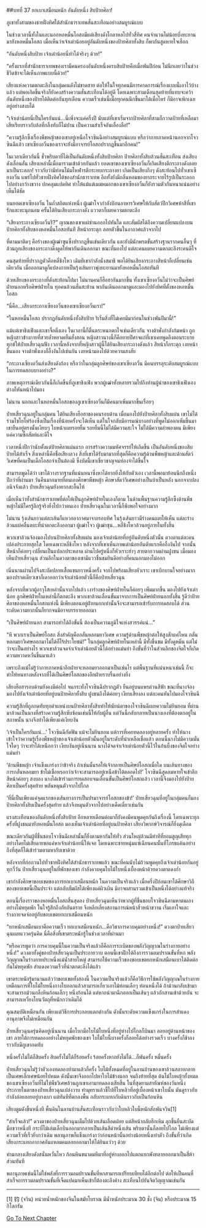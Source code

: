 ##บทที่ 37 ยกเบาเสมือนหนัก
อันดับหนึ่ง สิบป้ายศิลา!

ภูเขาทั้งสามของชายฝั่งทิศใต้สำนักธาราเทพสั่นสะเทือนอย่างสมบูรณ์แบบ

ในช่วงเวลานี้ทั้งในและนอกหอหมื่นโอสถมีแต่เสียงดังโกลาหลไปทั่วสี่ทิศ คนจำนวนไม่น้อยบึ่งทะยานมายังหอหมื่นโอสถ เมื่อเห็นว่าเจ้าเต่าน้อยอยู่อันดับหนึ่งของป้ายศิลาทั้งสิบ ก็พากันสูดหายใจเฮือก

“อันดับหนึ่งสิบป้าย เจ้าเต่าน้อยนี่ทำได้จริงๆ ด้วย!”

“ครั้งแรกที่สำนักธาราเทพของเรามีคนครองอันดับหนึ่งครบสิบป้ายคือเมื่อพันปีก่อน ไม่นึกเลยว่าในช่วงชีวิตข้าจะได้เห็นภาพแบบนี้ด้วย!”

เสียงแห่งความตกตะลึงในกลุ่มคนดังไม่ขาดสาย ต่อให้ในใจทุกคนมีการคาดการณ์เรื่องแบบนี้เอาไว้บ้างแล้ว แต่พอเกิดขึ้นจริงก็ยังคงสร้างความสั่นสะเทือนได้อยู่ดี โดยเฉพาะสามเดือนสุดท้ายที่แทบจะคว้าอันดับหนึ่งของป้ายได้ติดต่อกันทุกเดือน ความเร็วเช่นนี้เมื่อทุกคนนึกขึ้นมาได้เมื่อไหร่ ก็มิอาจเพิกเฉยอยู่อย่างสงบได้

“เจ้าเต่าน้อยนี่เป็นใครกันแน่...นี่เพิ่งจะแค่ครึ่งปี นับแต่ที่เขาเริ่มจากป้ายศิลาที่สามก็กวาดป้ายที่เหลือมาเสียเรียบราวกับล้อที่กลิ้งทับก็ไม่ปาน เป็นความสำเร็จอันเลื่องลือ!”

“ความรู้ลึกซึ้งเรื่องพืชหญ้าของเขาอยู่เหนือโจวซินฉีอย่างสมบูรณ์แบบ หรือว่าภายภาคหน้านอกจากโจวซินฉีแล้ว เขาเซียงอวิ๋นของเราจะยังมีอาจารย์โอสถปรากฏขึ้นมาอีกคน!”

ในเวลาเดียวกันนี้ ชั่วพริบตาที่ได้เป็นอันดับหนึ่งทั้งสิบป้ายศิลา ป้ายศิลาทั้งสิบล้วนสั่นสะเทือน ส่งเสียงดังเลื่อนลั่น เสียงเหล่านี้เมื่อมารวมเข้าด้วยกันแล้ว ยอดเขาของเขาเซียงอวิ๋นก็เกิดเสียงตีกระถางดังลอยมาเป็นระลอก!
ราวกับว่ามีท่อนไม้มโหฬารตีกระทบกระถางยา เกิดเป็นเสียงกึงๆ ดังสะท้อนไปทั่วเขาเซียงอวิ๋น แพร่ไปทั่วชายฝั่งทิศใต้ของสำนักธาราเทพ อีกทั้งยังมีกลิ่นหอมของยากระจายไร้รูปเป็นระลอกไปอย่างกว้างขวาง ปกคลุมแปดทิศ ทำให้แม้แต่เมฆหมอกของเขาเซียงอวิ๋นก็ยังรวมตัวกันหนาแน่นอย่างเห็นได้ชัด

บนยอดเขาเซียงอวิ๋น ในถ้ำสถิตแห่งหนึ่ง ผู้เฒ่าโจวกำลังป้อนอาหารวิเศษให้กับสัตว์ปีกวิเศษห้าสีที่เขารักและทะนุถนอม ครั้นได้ยินเสียงกระถางดัง แววตาก็เผยความตกตะลึง

“เสียงกระถางเซียงอวิ๋นรึ?” ญาณของเขาแผ่ซ่านออกไปทันใด และสัมผัสได้ถึงความเปลี่ยนแปลงบนป้ายศิลาทั้งสิบของหอหมื่นโอสถทันที สีหน้ากระตุก ลอยตัวขึ้นในอากาศแล้วจากไป

ที่ตามมาติดๆ คือร่างของผู้เฒ่าซุนซึ่งปรากฏขึ้นเช่นเดียวกัน และยังมีนักพรตขั้นสร้างฐานรากคนอื่นๆ ที่ล้วนถูกเสียงของกระถางดึงดูดให้พากันเดินออกมา ขณะที่มองไป แต่ละคนเผยความตกตะลึงระคนดีใจ

คนสุดท้ายที่ปรากฏตัวคือหลี่ชิงโหว เดิมทีเขากำลังนั่งสมาธิ พอได้ยินเสียงกระถางสีหน้าก็เปลี่ยนเช่นเดียวกัน เมื่อออกมาดูก็แปลงกายเป็นรุ้งเส้นยาวพุ่งทะยานมายังหอหมื่นโอสถทันที

ด้วยเสียงของกระถางที่ดังสะท้อนไปมา ไม่นานคนก็ฮือฮากันมากขึ้น ทั้งเขาเซียงอวิ๋นไม่ว่าจะเป็นศิษย์ฝ่ายนอกหรือศิษย์ฝ่ายใน ทุกคนล้วนสั่นสะท้าน พากันเดินออกมาดูและมองไปยังทิศที่ตั้งของหอหมื่นโอสถ

“นี่คือ...เสียงกระถางเซียงอวิ๋นของเขาเซียงอวิ๋นเรา!”

“ในหอหมื่นโอสถ ปรากฏอันดับหนึ่งทั้งสิบป้าย ริเริ่มสิ่งที่ไม่เคยมีมาก่อนในช่วงพันปีมานี้!”

แม้แต่เขาชิงเฟิงและเขาจื่อติ่งเอง ในเวลานี้ก็ตื่นตระหนกตกใจเช่นเดียวกัน จางต้าพั่งกำลังก้มหน้า ถูกหญิงสาวข้างกายที่สวยล้ำหยาดเยิ้มสั่งสอน หญิงสาวนางนี้ก็คือยายปีศาจแก่ที่เขาเคยพูดถึงตอนระบายทุกข์ให้ป๋ายเสี่ยวฉุนฟัง เวลานี้หลังจากที่หญิงสาวผู้นี้ได้ยินเสียงกระถางดังแล้ว สีหน้าก็กระตุก เงยหน้าขึ้นมอง จางต้าพั่งเองก็อึ้งงันไปเช่นกัน เงยหน้ามองไปด้วยความสงสัย

“กระถางเซียงอวิ๋นส่งเสียงดังก้อง หรือว่าในกลุ่มลูกศิษย์ของเขาเซียงอวิ๋น มีคนบรรลุระดับสมบูรณ์แบบในการทดสอบบางอย่าง?”

ภาพเหตุการณ์เดียวกันนี้ก็เกิดขึ้นที่ภูเขาชิงเฟิง พวกผู้เฒ่าทั้งหลายรวมไปถึงท่านผู้นำของเขาชิงเฟิงเองต่างก็หันหน้าไปมอง

ไม่นาน นอกและในหอหมื่นโอสถของภูเขาเซียงอวิ๋นก็มีคนมาเพิ่มมากขึ้นเรื่อยๆ

ป๋ายเสี่ยวฉุนอยู่ในกลุ่มคน ได้ยินเสียงฮือฮาของคนรอบด้าน เมื่อมองไปยังป้ายศิลาทั้งสิบแผ่น เขาไม่ได้ร่วมไชโยโห่ร้องซึ่งเป็นเรื่องที่น้อยครั้งจะได้เห็น แต่ในใจกลับมีอารมณ์บางอย่างที่พูดไม่ออกเพิ่มขึ้นมา เขายืนอยู่ตรงนั้นเงียบๆ ใบหน้าเผยรอยยิ้ม รอยยิ้มนี้ไม่ได้มีความสะใจ ไม่ได้มีความลำพองตน มีเพียงแค่ความซื่อสัตย์และดีใจ

เวลาหนึ่งปีกว่านับตั้งแต่ป้ายศิลาแผ่นแรก การสร้างความมหัศจรรย์ให้เกิดขึ้น เป็นอันดับหนึ่งของสิบป้ายได้สำเร็จ สิ่งเหล่านี้คือชื่อเสียงลวง สิ่งที่เขาได้รับมามากที่สุดก็คือความรู้ด้านพืชหญ้าและด้านสัตว์วิเศษที่คนเป็นเด็กโอสถจำเป็นต้องมี ซึ่งบัดนี้เขาเชี่ยวชาญจนท่องจำได้ขึ้นใจ

สามารถพูดได้ว่า เขาได้วางรากฐานที่แน่นหนาซึ่งหาได้ยากยิ่งให้กับตัวเอง เวลานี้พอมาย้อนนึกถึงหนึ่งปีกว่าที่ผ่านมา วันคืนมากมายที่ตนเองศึกษาพืชหญ้า ศึกษาสัตว์วิเศษอย่างเป็นบ้าเป็นหลัง นอกจากปลงอนิจจังแล้ว ป๋ายเสี่ยวฉุนยังอยากสะอื้นไห้

เมื่อเห็นว่าทั้งสำนักธาราเทพที่ต่อให้เป็นลูกศิษย์ฝ่ายในเองก็ตาม ในด้านพื้นฐานความรู้ลึกซึ้งด้านพืชหญ้าไม่มีใครรู้ลึกรู้จริงยิ่งไปกว่าตนเอง ป๋ายเสี่ยวฉุนในเวลานี้ก็พึงพอใจอย่างมาก

ไม่นาน รุ้งเส้นยาวแต่ละเส้นก็แหวกอากาศมาจากรอบทิศ ในรุ้งเส้นยาวมีร่างคนเผยให้เห็น แต่ละร่างล้วนแผ่คลื่นตบะที่น่าตกตะลึงออกมา ผู้เฒ่าโจว ผู้เฒ่าซุน...หลี่ชิงโหวล้วนอยู่ภายในทั้งสิ้น

พวกเขาล้วนจ้องมองไปบนป้ายศิลาทั้งสิบแผ่น มองเจ้าเต่าน้อยที่อยู่อันดับหนึ่งตัวนั้น ดวงตาแต่ละคนเปล่งประกายสุกใส โดยเฉพาะหลี่ชิงโหว หลังจากที่เขาเห็นภาพเต่าน้อยอันดับแรกคืออึ้งงันไป จากนั้นสีหน้าก็ค่อยๆ เปลี่ยนเป็นแปลกประหลาด ผ่านไปครู่หนึ่งก็หัวเราะฮ่าๆ สายตากวาดผ่านฝูงชน เมื่อมองเห็นป๋ายเสี่ยวฉุน ส่วนลึกในดวงตาของเขามีแววชื่นชมยินดีอย่างที่คนนอกมองไม่ออก

เนิ่นนานผ่านไปจึงสะบัดปลายเสื้อแขนยาวหนึ่งครั้ง จากไปพร้อมเสียงหัวเราะ เขาเบิกบานใจอย่างมาก มองปราดเดียวเขาก็เดาออกว่าเจ้าเต่าน้อยตัวนี้ก็คือป๋ายเสี่ยวฉุน

หลังจากที่พวกผู้อาวุโสเหล่านั้นจากไปแล้ว เงาร่างของศิษย์ฝ่ายในก็ค่อยๆ เพิ่มมากขึ้น มองไปยังเจ้าเต่าน้อย ลูกศิษย์ฝ่ายในเหล่านี้ก็ตกตะลึง พวกเขาล้วนเลื่อนขั้นมาจากการเป็นศิษย์ฝ่ายนอกทั้งสิ้น รู้ดีว่าป้ายศิลาของหอหมื่นโอสถแห่งนี้ มีเพียงตอนอยู่ฝ่ายนอกเท่านั้นจึงจะสามารถเข้ารับการทดสอบได้ ส่วนระดับความยากนั้นก็ยากจนมิอาจบรรยายออกมา

“เป็นศิษย์ฝ่ายนอก สามารถทำได้ถึงขั้นนี้ ต้องเป็นความภูมิใจแห่งสวรรค์แน่...”

“หึ พวกเราเป็นศิษย์โอสถ สิ่งสำคัญคือกลั่นหลอมยาวิเศษ ความรู้ด้านพืชหญ้าต่อให้สูงสักแค่ไหน กลั่นหลอมยาวิเศษออกมาไม่ได้ก็ไร้ประโยชน์!” ในกลุ่มลูกศิษย์ฝ่ายในเหล่านี้ มีทั้งชื่นชม มีทั้งดูหมิ่น แต่ไม่ว่าจะเป็นอย่างไร พวกเขาล้วนจดจำเจ้าเต่าน้อยตัวนี้ได้อย่างแม่นยำ ถึงขั้นที่ว่าในส่วนลึกของจิตใจก็เกิดความหวาดหวั่นขึ้นมาแล้ว

เพราะถึงแม้ไม่รู้ว่าภายภาคหน้าอีกฝ่ายจะหลอมยาออกมาเป็นเช่นไร แต่พื้นฐานที่แน่นหนาเช่นนี้ ก็จะทำให้หนทางหลังจากที่ได้เป็นศิษย์โอสถของอีกฝ่ายราบรื่นอย่างยิ่ง

เสียงฮือฮารอบด้านยังคงมีต่อไป จนกระทั่งโจวซินฉีปรากฏตัว ยืนอยู่บนแพรต่วนสีฟ้า ขณะที่นางจ้องมองไปยังเจ้าเต่าน้อยที่อยู่บนป้ายศิลาทั้งสิบ ฝูงชนถึงได้ค่อยๆ เงียบเสียงลง แต่ละคนหันไปมองโจวซินฉี

ความรู้สึกที่ถูกกดทับทุกตำแหน่งบนป้ายศิลาทั้งสิบทำให้นัยน์ตาของโจวซินฉีเผยความไม่ยินยอม ที่ผ่านมาล้วนเป็นนางที่สร้างความรู้สึกซับซ้อนเช่นนี้ให้กับผู้อื่น แต่วันนี้กลับกลายเป็นนางเองที่ต้องตกอยู่ในสภาพนั้น นางจึงทำได้เพียงแค่เงียบงัน

‘เจ้าเป็นใครกันแน่...’ โจวซินฉีกัดฟัน แม้จะไม่ยินยอม แต่การที่เคยทดลองอยู่หลายครั้ง ทำให้นางเข้าใจว่าความรู้เรื่องพืชหญ้าของเจ้าเต่าน้อยตัวนั้นอยู่ในระดับที่น่าเหลือเชื่อแล้ว ตอนนี้นางไม่มีความมั่นใจใดๆ ว่าจะทำได้เหนือกว่า เงียบงันอยู่เนิ่นนาน นางได้จดจำเจ้าเต่าน้อยตัวนี้ไว้ในก้นบึ้งของจิตใจอย่างแม่นยำ

‘ด้านพืชหญ้า เจ้าแข็งแกร่งกว่าข้าจริง ถ้าเช่นนั้นรอให้เจ้ากลายเป็นศิษย์โอสถเมื่อใด บนเส้นทางของการกลั่นหลอมยา ข้าไม่เชื่อหรอกว่าเจ้าจะสามารถอยู่เหนือข้าได้ตลอดไป!’ โจวซินฉีสูดลมหายใจเข้าลึก สีหน้าค่อยๆ สงบลง นางได้เข้าร่วมการทดสอบจนเลื่อนขั้นเป็นศิษย์โอสถแล้ว เวลานี้จึงมองไปยังป้ายศิลาเป็นครั้งสุดท้าย พลันหมุนตัวจากไปไกล

‘ที่นี่เป็นเพียงแค่จุดแรกของเส้นทางการเป็นปรมาจารย์โอสถของข้า!’ ป๋ายเสี่ยวฉุนที่อยู่ในกลุ่มคนก็มองป้ายศิลาทั้งสิบเป็นครั้งสุดท้าย แล้วจึงหมุนตัวจากไปอย่างเด็ดเดี่ยวเช่นกัน

แรงสะเทือนของอันดับหนึ่งทั้งสิบป้าย อีกหลายเดือนต่อมาก็ยังคงมีคนพูดคุยกันถึงเรื่องนี้ โดยเฉพาะทุกครั้งที่ฝูงชนมายังหอหมื่นโอสถ มองเห็นเจ้าเต่าน้อยที่อยู่บนป้ายศิลา เสียงวิพากษ์วิจารณ์ก็ยิ่งดุเดือด

ขณะเดียวกันผู้ที่ชื่นชอบโจวซินฉีเหล่านั้นก็ยิ่งตามหากันให้ทั่ว ส่วนใหญ่ล้วนมีท่าทีที่ยอมสูญเสียทุกอย่างโดยไม่เสียดายขอแค่หาเจ้าเต่าน้อยนี่ให้เจอ โดยเฉพาะชายหนุ่มแซ่เฉียนคนนั้นที่โกรธแค้นอย่างถึงที่สุดก็ได้เข้าร่วมตามหากับเขาด้วย

หลังจากที่ก่อกวนไปทั่วชายฝั่งทิศใต้สำนักธาราเทพแล้ว ขณะที่คนนับไม่ถ้วนพูดคุยถึงเจ้าเต่าน้อยกันอยู่ทุกวี่วัน ป๋ายเสี่ยวฉุนอยู่ในที่พักของเขา กำลังควบคุมใบไม้ใบหนึ่งเบื้องหน้าด้วยดวงตาแดงก่ำ

เขากำลังศึกษาขอบเขตของการยกเบาเสมือนหนัก ในความเป็นจริงแล้ว เมื่อครึ่งปีก่อนเขาได้ศึกษาวิถีของขอบเขตนี้เป็นประจำ แต่กลับสัมผัสได้เพียงแค่ผิวเผิน มิอาจผสานรวมเข้าเป็นหนึ่งได้อย่างแท้จริง

ตอนนี้เรื่องราวของหอหมื่นโอสถสิ้นสุดลง ป๋ายเสี่ยวฉุนเห็นว่าพวกผู้ที่ชื่นชอบโจวซินฉีตามหาตนเองอย่างไม่หยุดพัก ในใจรู้สึกถึงภัยอันตราย จึงหลีกเลี่ยงสถานการณ์หน้าสิ่วหน้าขวาน เริ่มเอาใจและร่างกายจดจ่ออยู่กับขอบเขตยกเบาเสมือนหนัก

“ยกหนักเสมือนเบาคือความเร็ว ยกเบาเสมือนหนัก...คือวิชาการควบคุมอย่างหนึ่ง!” ดวงตาป๋ายเสี่ยวฉุนเผยแววครุ่นคิด นี่คือสิ่งที่เขาตระหนักรู้ในช่วงเวลาที่ผ่านมา

“หรือควรพูดว่า การควบคุมนี้ในความเป็นจริงแล้วก็คือการระเบิดของพลังวิญญาณในร่างกายอย่างหนึ่ง!” ดวงตาทั้งคู่ของป๋ายเสี่ยวฉุนเป็นประกายวาบ ตอนนี้เขาฝึกได้ถึงการรวมลมปราณขั้นที่หก พลังวิญญาณในร่างกายประหนึ่งแม่น้ำสายใหญ่ สามารถใช้ความเร็วของขอบเขตยกหนักเสมือนเบาได้ติดต่อกันไม่หยุดพัก สำแดงความเร็วที่น่าตกตะลึงได้แล้ว

เขาตระหนักรู้มานานแล้วว่าขอบเขตทั้งสองนี้ ในความเป็นจริงแล้วก็คือวิธีการใช้พลังวิญญาณในร่างกาย เหมือนการที่ใบไม้ใบหนึ่งกางใบออกแล้วสามารถเกี่ยวเอาไม้ท่อนเล็กๆ ท่อนหนึ่งได้ ถ้าม้วนกลับเข้ามา จะสามารถม้วนกลิ้งหินก้อนเล็กๆ หนึ่งก้อนได้ แต่หากนำมาฉีกออกเป็นเส้นๆ แล้วถักสานเข้าด้วยกัน จะสามารถเหวี่ยงโยนวัตถุที่หนักกว่าเดิมได้

คุณสมบัติเหมือนกัน เพียงแต่วิธีการประกอบแตกต่างกัน ดังนั้นระดับความแข็งแกร่งในการสำแดงอานุภาพจึงไม่เหมือนกัน

ป๋ายเสี่ยวฉุนครุ่นคิดอยู่เนิ่นนาน เมื่อโบกมือใบไม้ใบหนึ่งที่อยู่ห่างไปไกลก็บินมา ลอยอยู่ด้านหน้าของเขา ภายใต้การทดลองอย่างไม่หยุดพักของเขา ใบไม้ใบนี้บางครั้งก็ลอยได้อย่างรวดเร็ว บางครั้งก็ช้าลงราวกับมีภูเขากดทับ

หนึ่งครั้งไม่ได้ก็สิบครั้ง สิบครั้งไม่ได้ก็ร้อยครั้ง ร้อยครั้งหากยังไม่ได้...ก็พันครั้ง หมื่นครั้ง

ป๋ายเสี่ยวฉุนไม่รู้ว่าตัวเองทดลองทำมาแล้วกี่ครั้ง ใบไม้ทั้งหมดที่อยู่ในลานบ้านของเขาล้วนสลายกลายเป็นเศษเล็กเศษน้อยไปหมด ดังนั้นเขาจึงออกไปหาใบไม้ข้างนอก จนถึงท้ายที่สุด ต้นไม้ใบหญ้าทั้งหมดของเขาเซียงอวิ๋นที่ไม่ใช่พืชวิเศษล้วนถูกเขาเอามาทดลองเสียสิ้น ในที่สุดยามสายัณห์ของวันหนึ่ง ประกายในตาของป๋ายเสี่ยวฉุนเปล่งวาบ ทำมุทราแล้วชี้ไปที่ใบหลิวที่อยู่เบื้องหน้าเขาใบนั้น มันดูราวกับกำลังล่อยลอยอยู่บางเบา แต่ทันทีที่ตกลงพื้น กลับกระแทกกับดินราวกับเป็นก้อนหิน

เสียงตูมดังขึ้นหนึ่งที พื้นดินในลานบ้านสั่นสะเทือนราวกับว่าใบหลิวใบนี้หนักสักพันจวิน[1]

“สำเร็จแล้ว!” ดวงตาของป๋ายเสี่ยวฉุนเต็มไปด้วยเส้นเลือดฝอย แต่สีหน้ากลับฮึกเหิม ลุกขึ้นยืนสะบัดมือขวาหนึ่งที กระบี่ไม้เล่มเล็กบินออกมากลายเป็นเส้นสีดำหนึ่งเส้น พริบตานั้นก็ลอยไปไกล ไม่เพียงแต่ความเร็วที่เร็วยิ่งกว่าเดิม พลานุภาพก็แข็งแกร่งกว่าก่อนหน้านั้นอย่างน้อยหนึ่งเท่าตัว ถึงขั้นที่ว่าเกิดเสียงกระแทกอากาศอันแหลมคมลอยออกมาให้ได้ยินแว่วๆ ด้วย

ท่ามกลางเสียงดังสนั่นหวั่นไหว ก้อนหินขนาดมหึมาที่อยู่ห่างออกไปแตกแยกพังทลายออกมาเป็นสี่ห้าส่วนทันที

พลานุภาพเช่นนี้ไม่ใช่พลังที่การรวมลมปราณขั้นที่หกสามารถเปรียบเทียบได้อีกต่อไป ต่อให้เป็นคนที่สำเร็จการรวมลมปราณขั้นที่เจ็ดแปดมาเห็นเข้าก็ต้องตะลึงค้าง สะเทือนไปยันจิตวิญญาณเช่นกัน

----------

[1] 钧 (จวิน) หน่วยน้ำหนักของจีนในสมัยโบราณ มีน้ำหนักประมาณ 30 ชั่ง (จิน) หรือประมาณ 15 กิโลกรัม


[Go To Next Chapter]( ./38.md)